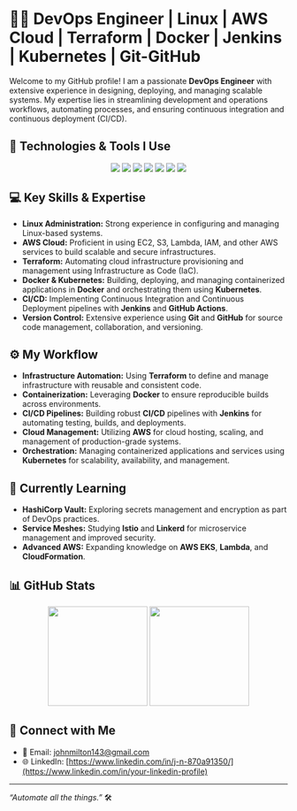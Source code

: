 # 👨‍💻 DevOps Engineer | Linux | AWS Cloud | Terraform | Docker | Jenkins | Kubernetes | Git-GitHub

Welcome to my GitHub profile! I am a passionate **DevOps Engineer** with extensive experience in designing, deploying, and managing scalable systems. My expertise lies in streamlining development and operations workflows, automating processes, and ensuring continuous integration and continuous deployment (CI/CD).

## 🚀 Technologies & Tools I Use

<p align="center">
  <img src="https://img.shields.io/badge/Linux-333333?style=for-the-badge&logo=linux&logoColor=white" />
  <img src="https://img.shields.io/badge/AWS-232F3E?style=for-the-badge&logo=amazonaws&logoColor=white" />
  <img src="https://img.shields.io/badge/Terraform-7B5C5C?style=for-the-badge&logo=terraform&logoColor=white" />
  <img src="https://img.shields.io/badge/Docker-2496ED?style=for-the-badge&logo=docker&logoColor=white" />
  <img src="https://img.shields.io/badge/Jenkins-D24939?style=for-the-badge&logo=jenkins&logoColor=white" />
  <img src="https://img.shields.io/badge/Kubernetes-326CE5?style=for-the-badge&logo=kubernetes&logoColor=white" />
  <img src="https://img.shields.io/badge/GitHub-181717?style=for-the-badge&logo=github&logoColor=white" />
</p>

## 💻 Key Skills & Expertise

- **Linux Administration:** Strong experience in configuring and managing Linux-based systems.
- **AWS Cloud:** Proficient in using EC2, S3, Lambda, IAM, and other AWS services to build scalable and secure infrastructures.
- **Terraform:** Automating cloud infrastructure provisioning and management using Infrastructure as Code (IaC).
- **Docker & Kubernetes:** Building, deploying, and managing containerized applications in **Docker** and orchestrating them using **Kubernetes**.
- **CI/CD:** Implementing Continuous Integration and Continuous Deployment pipelines with **Jenkins** and **GitHub Actions**.
- **Version Control:** Extensive experience using **Git** and **GitHub** for source code management, collaboration, and versioning.

## ⚙️ My Workflow

- **Infrastructure Automation:** Using **Terraform** to define and manage infrastructure with reusable and consistent code.
- **Containerization:** Leveraging **Docker** to ensure reproducible builds across environments.
- **CI/CD Pipelines:** Building robust **CI/CD** pipelines with **Jenkins** for automating testing, builds, and deployments.
- **Cloud Management:** Utilizing **AWS** for cloud hosting, scaling, and management of production-grade systems.
- **Orchestration:** Managing containerized applications and services using **Kubernetes** for scalability, availability, and management.

## 🌱 Currently Learning

- **HashiCorp Vault:** Exploring secrets management and encryption as part of DevOps practices.
- **Service Meshes:** Studying **Istio** and **Linkerd** for microservice management and improved security.
- **Advanced AWS:** Expanding knowledge on **AWS EKS**, **Lambda**, and **CloudFormation**.

## 📊 GitHub Stats

<p align="center">
  <img height="180em" src="https://github-readme-stats.vercel.app/api?username=your-github-username&show_icons=true&hide_title=true&count_private=true&hide=prs&theme=radical" />
  <img height="180em" src="https://github-readme-stats.vercel.app/api/top-langs/?username=your-github-username&layout=compact&theme=radical" />
</p>

## 💬 Connect with Me

- 📧 Email: [johnmilton143@gmail.com](mailto:your-email@example.com)
- 🌐 LinkedIn: [https://www.linkedin.com/in/j-n-870a91350/](https://www.linkedin.com/in/your-linkedin-profile)

---

*“Automate all the things.”* 🛠️
